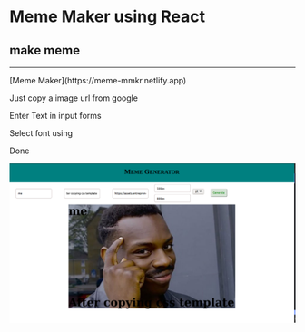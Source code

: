 # Meme Maker using React 

## make meme 
<hr>
[Meme Maker](https://meme-mmkr.netlify.app)

Just copy a image url from google

Enter Text in input forms 

Select font using 

Done 

<img align="center" alt="app-screenshot" width="1200px" src="https://raw.githubusercontent.com/Rahulbeniwal26119/meme-generator/master/public/meme-screenshot.png">
